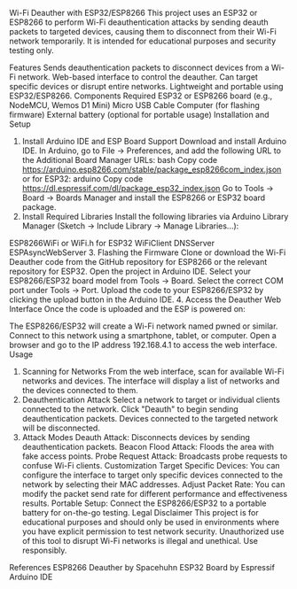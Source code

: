 Wi-Fi Deauther with ESP32/ESP8266
This project uses an ESP32 or ESP8266 to perform Wi-Fi deauthentication attacks by sending deauth packets to targeted devices, causing them to disconnect from their Wi-Fi network temporarily. It is intended for educational purposes and security testing only.

Features
Sends deauthentication packets to disconnect devices from a Wi-Fi network.
Web-based interface to control the deauther.
Can target specific devices or disrupt entire networks.
Lightweight and portable using ESP32/ESP8266.
Components Required
ESP32 or ESP8266 board (e.g., NodeMCU, Wemos D1 Mini)
Micro USB Cable
Computer (for flashing firmware)
External battery (optional for portable usage)
Installation and Setup
1. Install Arduino IDE and ESP Board Support
Download and install Arduino IDE.
In Arduino, go to File -> Preferences, and add the following URL to the Additional Board Manager URLs:
bash
Copy code
https://arduino.esp8266.com/stable/package_esp8266com_index.json
or for ESP32:
arduino
Copy code
https://dl.espressif.com/dl/package_esp32_index.json
Go to Tools -> Board -> Boards Manager and install the ESP8266 or ESP32 board package.
2. Install Required Libraries
Install the following libraries via Arduino Library Manager (Sketch -> Include Library -> Manage Libraries...):

ESP8266WiFi or WiFi.h for ESP32
WiFiClient
DNSServer
ESPAsyncWebServer
3. Flashing the Firmware
Clone or download the Wi-Fi Deauther code from the GitHub repository for ESP8266 or the relevant repository for ESP32.
Open the project in Arduino IDE.
Select your ESP8266/ESP32 board model from Tools -> Board.
Select the correct COM port under Tools -> Port.
Upload the code to your ESP8266/ESP32 by clicking the upload button in the Arduino IDE.
4. Access the Deauther Web Interface
Once the code is uploaded and the ESP is powered on:

The ESP8266/ESP32 will create a Wi-Fi network named pwned or similar.
Connect to this network using a smartphone, tablet, or computer.
Open a browser and go to the IP address 192.168.4.1 to access the web interface.
Usage
1. Scanning for Networks
From the web interface, scan for available Wi-Fi networks and devices.
The interface will display a list of networks and the devices connected to them.
2. Deauthentication Attack
Select a network to target or individual clients connected to the network.
Click "Deauth" to begin sending deauthentication packets.
Devices connected to the targeted network will be disconnected.
3. Attack Modes
Deauth Attack: Disconnects devices by sending deauthentication packets.
Beacon Flood Attack: Floods the area with fake access points.
Probe Request Attack: Broadcasts probe requests to confuse Wi-Fi clients.
Customization
Target Specific Devices: You can configure the interface to target only specific devices connected to the network by selecting their MAC addresses.
Adjust Packet Rate: You can modify the packet send rate for different performance and effectiveness results.
Portable Setup: Connect the ESP8266/ESP32 to a portable battery for on-the-go testing.
Legal Disclaimer
This project is for educational purposes and should only be used in environments where you have explicit permission to test network security. Unauthorized use of this tool to disrupt Wi-Fi networks is illegal and unethical. Use responsibly.

References
ESP8266 Deauther by Spacehuhn
ESP32 Board by Espressif
Arduino IDE
